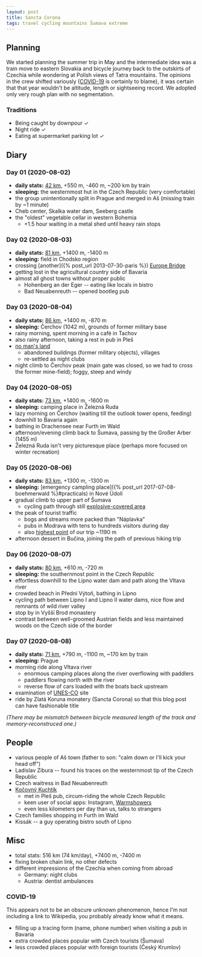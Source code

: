 ```yaml
---
layout: post
title: Sancta Corona
tags: travel cycling mountains Šumava extreme
---
```


## Planning

We started planning the summer trip in May and the intermediate idea was a
train move to eastern Slovakia and bicycle journey back to the outskirts of
Czechia while wondering at Polish views of Tatra mountains. The opinions in the
crew shifted variously ([COVID-19](#covid-19) is certainly to blame), it was
certain that that year wouldn't be altitude, length or sightseeing record.
We adopted only very rough plan with no segmentation.

### Traditions

  * Being caught by downpour ✓
  * Night ride ✓
  * Eating at supermarket parking lot ✓

## Diary

### Day 01 (2020-08-02)

  * **daily stats:** [42 km](https://en.mapy.cz/s/jakavasoce), +550 m, -460 m, ~200 km by train
  * **sleeping:** the westernmost hut in the Czech Republic (very comfortable)
  * the group unintentionally split in Prague and merged in Aš (missing train by ~1 minute)
  * Cheb center, Skalka water dam, Seeberg castle
  * the "oldest" vegetable cellar in western Bohemia
    * +1.5 hour waiting in a metal shed until heavy rain stops

### Day 02 (2020-08-03)

  * **daily stats:** [81 km](https://en.mapy.cz/s/jubobulupo), +1400 m, -1400 m
  * **sleeping:** field in Chodsko region
  * crossing [another]({% post_url 2013-07-30-paris %}) [Europe Bridge](https://en.mapy.cz/zakladni?x=12.0954031&y=50.2481665&z=17&source=coor&id=12.0954031%2C50.2481253)
  * getting lost in the agricultural country side of Bavaria
  * almost all ghost towns without proper public
    * Hohenberg an der Eger -- eating like locals in bistro
    * Bad Neuabenreuth -- opened bootleg pub 



### Day 03 (2020-08-04)

  * **daily stats:** [86 km](https://en.mapy.cz/s/robojoruco), +1400 m, -870 m
  * **sleeping:** Čerchov (1042 m), grounds of former military base 
  * rainy morning, spent morning in a café in Tachov
  * also rainy afternoon, taking a rest in pub in Pleš
  * [no man's land](https://en.wikipedia.org/wiki/Iron_Curtain)
    * abandoned buildings (former military objects), villages
    * re-settled as night clubs
  * night climb to Čerchov peak (main gate was closed, so we had to cross the
    former mine-field); foggy, steep and windy

### Day 04 (2020-08-05)

  * **daily stats:** [73 km](https://en.mapy.cz/s/duvobavefe), +1400 m, -1600 m
  * **sleeping:** camping place in Železná Ruda
  * lazy morning on Čerchov (waiting till the outlook tower opens, feeding)
  * downhill to Bavaria again
  * bathing in Drachensee near Furth im Wald
  * afternoon/evening climb back to Šumava, passing by the Großer Arber (1455 m)
  * Železná Ruda isn't very picturesque place (perhaps more focused on winter recreation)
  

### Day 05 (2020-08-06)

  * **daily stats:** [83 km](https://en.mapy.cz/s/fasaporugu), +1300 m, -1300 m
  * **sleeping:** [emergency campling place]({% post_url 2017-07-08-boehmerwald %}#practicals) in Nové Údolí
  * gradual climb to upper part of Šumava
    * cycling path through still [explosive-covered area](https://cs.wikipedia.org/wiki/Vojensk%C3%BD_prostor_Dobr%C3%A1_Voda)
  * the peak of tourist traffic
    * bogs and streams more packed than "Náplavka"
    * pubs in Modrava with tens to hundreds visitors during day
    * also [highest point](https://en.mapy.cz/zakladni?x=13.5908250&y=48.9779865&z=17&source=coor&id=13.590825%2C48.9779442) of our trip ~1190 m
  * afternoon dessert in Bučina, joining the path of previous hiking trip

### Day 06 (2020-08-07)

  * **daily stats:** [80 km](https://en.mapy.cz/s/nahorutumo), +610 m, -720 m
  * **sleeping:** the southernmost point in the Czech Republic
  * effortless downhill to the Lipno water dam and path along the Vltava river
  * crowded beach in Přední Výtoň, bathing in Lipno
  * cycling path between Lipno I and Lipno II water dams, nice flow and
    remnants of wild river valley
  * stop by in Vyšší Brod monastery
  * contrast between well-groomed Austrian fields and less maintained woods on
    the Czech side of the border

### Day 07 (2020-08-08)

  * **daily stats:** [71 km](https://en.mapy.cz/s/gehatevazo), +790 m, -1100 m, ~170 km by train
  * **sleeping:** Prague
  * morning ride along Vltava river
    * enormous camping places along the river overflowing with paddlers
    * paddlers flowing north with the river
    * reverse flow of cars loaded with the boats back upstream
  * examination of [UNES-CO](https://www.katerinaseda.cz/) site
  * ride by Zlatá Koruna monatery (Sancta Corona) so that this blog post can
    have fashionable title


*(There may be mismatch between bicycle measured length of the track and memory-reconstruced one.)*

## People

   * various people of Aš town (father to son: "calm down or I'll kick your head off")
   * Ladislav Zibura -- found his traces on the westernmost tip of the Czech Republic
   * Czech waitress in Bad Neuabenreuth
   * [Kočovný Kuchtík](https://www.instagram.com/kocovnykuchtik/)
     * met in Pleš pub, circum-riding the whole Czech Republic
     * keen user of social apps: Instagram, [Warmshowers](https://www.warmshowers.org/)
     * even less kilometers per day than us, talks to strangers
   * Czech families shopping in Furth im Wald
   * Kissák -- a guy operating bistro south of Lipno

## Misc

  * total stats: 516 km (74 km/day), +7400 m, -7400 m 
  * fixing broken chain link, no other defects
  * different impressions of the Czechia when coming from abroad
    * Germany: night clubs
    * Austria: dentist ambulances

### COVID-19

This appears not to be an obscure unknown phenomenon, hence I'm not including a
link to Wikipedia, you probably already know what it means.

  * filling up a tracing form (name, phone number) when visiting a pub in Bavaria
  * extra crowded places popular with Czech tourists (Šumava)
  * less crowded places popular with foreign tourists (Český Krumlov)


